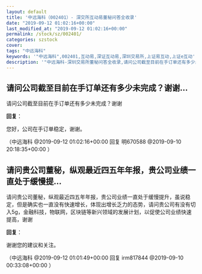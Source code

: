 ```yaml
---
layout: default
title: '中远海科（002401）- 深交所互动易董秘问答全收录'
date: "2019-09-12 01:02:16+00:00"
last_modified_at: "2019-09-12 01:02:16+00:00"
permalink: /stock/sz/002401/
categories: szstock
cover: 
tags: "中远海科"
keywords: '"中远海科",002401,互动易,深证互动易,深圳交易所,上证易互动,上证e互动'
description: '"中远海科-深圳交易所董秘问答全收录,请问公司截至目前在手订单还有多少未完成？谢谢"'
---
```


## 请问公司截至目前在手订单还有多少未完成？谢谢...

请问公司截至目前在手订单还有多少未完成？谢谢

**回复**：

您好，公司在手订单稳定，谢谢。 

（中远海科  @2019-09-12 01:02:16+00:00 回复 明670588  @2019-09-10 20:18:35+00:00 ）

## 请问贵公司董秘，纵观最近四五年年报，贵公司业绩一直处于缓慢提...

请问贵公司董秘，纵观最近四五年年报，贵公司业绩一直处于缓慢提升，虽说稳定，但是确实也一直没有快速增长，体现出增长乏力的态势，请问贵公司有没有切入5g，金融科技，物联网，区块链等新兴领域的发展计划，以促使公司业绩快速提高，谢谢

**回复**：

谢谢您的建议和关注。 

（中远海科  @2019-09-12 01:01:49+00:00 回复 irm817844  @2019-09-10 00:33:08+00:00 ）

